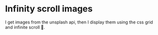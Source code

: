 # Infinity scroll images

I get images from the unsplash api, then I display them using the css grid and infinite scroll 📸.
